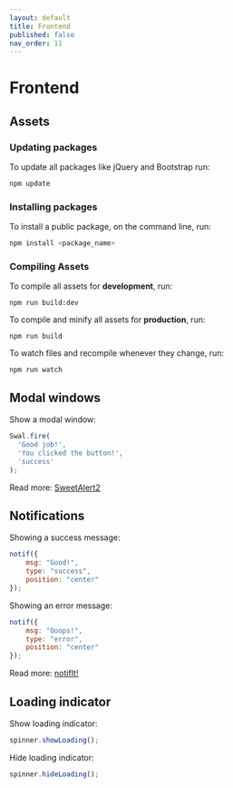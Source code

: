 ```yaml
---
layout: default
title: Frontend
published: false
nav_order: 11
---
```


# Frontend

## Assets

### Updating packages

To update all packages like jQuery and Bootstrap run:

```bash
npm update
```

### Installing packages

To install a public package, on the command line, run:

```bash
npm install <package_name>
```

### Compiling Assets

To compile all assets for **development**, run:

```
npm run build:dev
```

To compile and minify all assets for **production**, run:

```
npm run build
```

To watch files and recompile whenever they change, run:

```
npm run watch
```

## Modal windows

Show a modal window:

```js
Swal.fire(
  'Good job!',
  'You clicked the button!',
  'success'
);
```

Read more: [SweetAlert2](https://sweetalert2.github.io/)

## Notifications

Showing a success message:

```js
notif({
    msg: "Good!",
    type: "success",
    position: "center"
});
```

Showing an error message:

```js
notif({
    msg: "Ooops!",
    type: "error",
    position: "center"
});
```

Read more: [notifIt!](https://github.com/naoxink/notifit-2)

## Loading indicator

Show loading indicator:

```js
spinner.showLoading();
```

Hide loading indicator:

```js
spinner.hideLoading();
```
